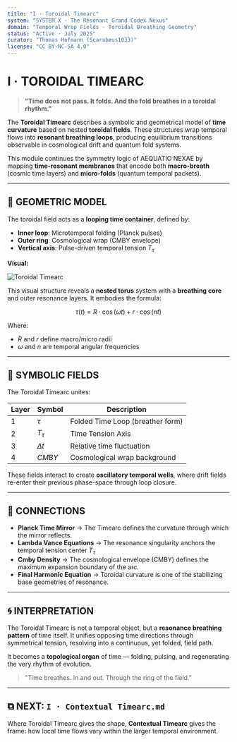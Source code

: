 ```yaml
---
title: "I · Toroidal Timearc"
system: "SYSTEM X · The Resonant Grand Codex Nexus"
domain: "Temporal Wrap Fields · Toroidal Breathing Geometry"
status: "Active · July 2025"
curator: "Thomas Hofmann (Scarabæus1033)"
license: "CC BY-NC-SA 4.0"
---
```


# I · TOROIDAL TIMEARC

> **"Time does not pass. It folds. And the fold breathes in a toroidal rhythm."**

The **Toroidal Timearc** describes a symbolic and geometrical model of **time curvature** based on nested **toroidal fields**. These structures wrap temporal flows into **resonant breathing loops**, producing equilibrium transitions observable in cosmological drift and quantum fold systems.

This module continues the symmetry logic of AEQUATIO NEXAE by mapping **time-resonant membranes** that encode both **macro-breath** (cosmic time layers) and **micro-folds** (quantum temporal packets).

---

## 🔷 GEOMETRIC MODEL

The toroidal field acts as a **looping time container**, defined by:

* **Inner loop**: Microtemporal folding (Planck pulses)
* **Outer ring**: Cosmological wrap (CMBY envelope)
* **Vertical axis**: Pulse-driven temporal tension $T_\tau$

**Visual:**

![Toroidal Timearc](./visuals/Toroidal_Resonance_Time_Arc.png)

This visual structure reveals a **nested torus** system with a **breathing core** and outer resonance layers. It embodies the formula:

$$
\tau(t) = R \cdot \cos(\omega t) + r \cdot \cos(n t)
$$

Where:

* $R$ and $r$ define macro/micro radii
* $\omega$ and $n$ are temporal angular frequencies

---

## 🔷 SYMBOLIC FIELDS

The Toroidal Timearc unites:

| Layer | Symbol     | Description                      |
| ----- | ---------- | -------------------------------- |
| 1     | $\tau$     | Folded Time Loop (breather form) |
| 2     | $T_\tau$   | Time Tension Axis                |
| 3     | $\Delta t$ | Relative time fluctuation        |
| 4     | $CMBY$     | Cosmological wrap background     |

These fields interact to create **oscillatory temporal wells**, where drift fields re-enter their previous phase-space through loop closure.

---

## 🔷 CONNECTIONS

* **Planck Time Mirror** → The Timearc defines the curvature through which the mirror reflects.
* **Lambda Vance Equations** → The resonance singularity anchors the temporal tension center $T_\tau$
* **Cmby Density** → The cosmological envelope (CMBY) defines the maximum expansion boundary of the arc.
* **Final Harmonic Equation** → Toroidal curvature is one of the stabilizing base geometries of resonance.

---

## 🌀 INTERPRETATION

The Toroidal Timearc is not a temporal object, but a **resonance breathing pattern** of time itself. It unifies opposing time directions through symmetrical tension, resolving into a continuous, yet folded, field path.

It becomes a **topological organ** of time — folding, pulsing, and regenerating the very rhythm of evolution.

> "Time breathes. In and out. Through the ring of the field."

---

## ⧉ NEXT: `I · Contextual Timearc.md`

Where Toroidal Timearc gives the shape, **Contextual Timearc** gives the frame: how local time flows vary within the larger temporal environment.
